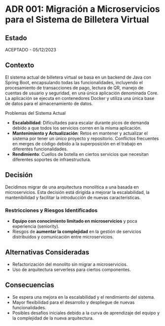 # ADR 001: Migración a Microservicios para el Sistema de Billetera Virtual

## Estado
ACEPTADO - 05/12/2023

## Contexto
El sistema actual de billetera virtual se basa en un backend de Java con Spring Boot, encapsulando todas las funcionalidades, incluyendo el procesamiento de transacciones de pago, lectura de QR, manejo de cuentas de usuario y seguridad, en una única aplicación denominada Core. La aplicación se ejecuta en contenedores Docker y utiliza una única base de datos para el almacenamiento de datos.

Problemas del Sistema Actual
- **Escalabilidad**: Dificultades para escalar durante picos de demanda debido a que todos los servicios corren en la misma aplicación.
- **Mantenimiento y Actualización**: Retos en mantener y actualizar el sistema por tener un único proyecto y repositorio. Conflictos frecuentes en merges de código debido a la superposición en el trabajo en diferentes funcionalidades.
- **Rendimiento**: Cuellos de botella en ciertos servicios que necesitan diferentes soportes de infraestructura.

## Decisión
Decidimos migrar de una arquitectura monolítica a una basada en microservicios. Esta decisión está dirigida a mejorar la escalabilidad, la mantenibilidad y facilitar la introducción de nuevas características.

### Restricciones y Riesgos Identificados
- **Equipo con conocimiento limitado en microservicios** y poca experiencia (seniority).
- Riesgos de **aumentar la complejidad** en la gestión de servicios distribuidos y comunicación entre microservicios.
  
## Alternativas Consideradas
- Refactorización del monolito sin migrar a microservicios.
- Uso de arquitectura serverless para ciertos componentes.

## Consecuencias
- Se espera una mejora en la escalabilidad y el rendimiento del sistema.
- Mayor flexibilidad para el desarrollo y despliegue de nuevas funcionalidades.
- Posibles desafíos iniciales debido a la curva de aprendizaje del equipo y la complejidad de la nueva arquitectura.
